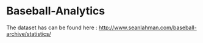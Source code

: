 # Baseball-Analytics

The dataset has can be found here : http://www.seanlahman.com/baseball-archive/statistics/
